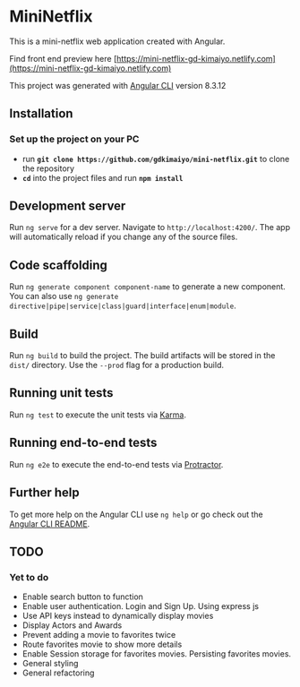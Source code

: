 # MiniNetflix

This is a mini-netflix web application created with Angular.

Find front end preview here [https://mini-netflix-gd-kimaiyo.netlify.com](https://mini-netflix-gd-kimaiyo.netlify.com)

This project was generated with [Angular CLI](https://github.com/angular/angular-cli) version 8.3.12

## Installation

### Set up the project on your PC

- run **`git clone https://github.com/gdkimaiyo/mini-netflix.git`** to clone the repository
- **`cd`** into the project files and run **`npm install`**

## Development server

Run `ng serve` for a dev server. Navigate to `http://localhost:4200/`. The app will automatically reload if you change any of the source files.

## Code scaffolding

Run `ng generate component component-name` to generate a new component. You can also use `ng generate directive|pipe|service|class|guard|interface|enum|module`.

## Build

Run `ng build` to build the project. The build artifacts will be stored in the `dist/` directory. Use the `--prod` flag for a production build.

## Running unit tests

Run `ng test` to execute the unit tests via [Karma](https://karma-runner.github.io).

## Running end-to-end tests

Run `ng e2e` to execute the end-to-end tests via [Protractor](http://www.protractortest.org/).

## Further help

To get more help on the Angular CLI use `ng help` or go check out the [Angular CLI README](https://github.com/angular/angular-cli/blob/master/README.md).

## TODO

### Yet to do

- Enable search button to function
- Enable user authentication. Login and Sign Up. Using express js
- Use API keys instead to dynamically display movies 
- Display Actors and Awards
- Prevent adding a movie to favorites twice
- Route favorites movie to show more details
- Enable Session storage for favorites movies. Persisting favorites movies.
- General styling
- General refactoring

